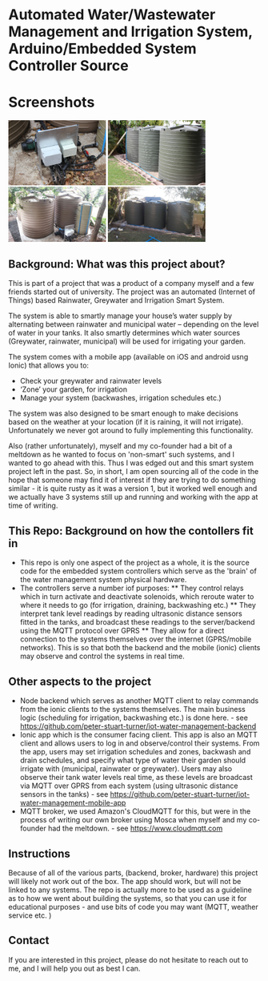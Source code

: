 # Automated Water/Wastewater Management and Irrigation System, Arduino/Embedded System Controller Source

# Screenshots

<p float="left">
  <img src="/screenshots/system-embedded-controller.jpg" alt="embedded-controller" width="195px">
  <img src="/screenshots/system-5.jpg" alt="embedded-controller" width="195px">
  <img src="/screenshots/system-4.jpg" alt="embedded-controller" width="195px">
  <img src="/screenshots/system-3.jpg" alt="dashboard" width="195px">
</p>


## Background: What was this project about?

This is part of a project that was a product of a company myself and a few friends started out of university. The project was an automated (Internet of Things) based Rainwater, Greywater and Irrigation Smart System. 

The system is able to smartly manage your house’s water supply by alternating between rainwater and municipal water – depending on the level of water in your tanks. It also smartly determines which water sources (Greywater, rainwater, municipal) will be used for irrigating your garden.

The system comes with a mobile app (available on iOS and android usng Ionic) that allows you to:

* Check your greywater and rainwater levels
* ‘Zone’ your garden, for irrigation
* Manage your system (backwashes, irrigation schedules etc.)

The system was also designed to be smart enough to make decisions based on the weather at your location (if it is raining, it will not irrigate). Unfortunately we never got around to fully implementing this functionality. 

Also (rather unfortunately), myself and my co-founder had a bit of a meltdown as he wanted to focus on 'non-smart' such systems, and I wanted to go ahead with this. Thus I was edged out and this smart system project left in the past. So, in short, I am open sourcing all of the code in the hope that someone may find it of interest if they are trying to do something similar - it is quite rusty as it was a version 1, but it worked well enough and we actually have 3 systems still up and running and working with the app at time of writing. 

## This Repo: Background on how the contollers fit in 
* This repo is only one aspect of the project as a whole, it is the source code for the embedded system controllers which serve as the 'brain' of the water management system physical hardware. 
* The controllers serve a number iof purposes:
** They control relays which in turn activate and deactivate solenoids, which reroute water to where it needs to go (for irrigation, draining, backwashing etc.) 
** They interpret tank level readings by reading ultrasonic distance sensors fitted in the tanks, and broadcast these readings to the server/backend using the MQTT protocol over GPRS
** They allow for a direct connection to the systems themselves over the internet (GPRS/mobile networks). This is so that both the backend and the mobile (ionic) clients may observe and control the systems in real time.



## Other aspects to the project 
* Node backend which serves as another MQTT client to relay commands from the ionic clients to the systems themselves. The main business logic (scheduling for irrigation, backwashing etc.) is done here. - see https://github.com/peter-stuart-turner/iot-water-management-backend
* Ionic app which is the consumer facing client. This app is also an MQTT client and allows users to log in and observe/control their systems. From the app, users may set irrigation schedules and zones, backwash and drain schedules, and specify what type of water their garden should irrigate with (municipal, rainwater or greywater). Users may also observe their tank water levels real time, as these levels are broadcast via MQTT over GPRS from each system (using ultrasonic distance sensors in the tanks) - see https://github.com/peter-stuart-turner/iot-water-management-mobile-app 
* MQTT broker, we used Amazon's CloudMQTT for this, but were in the process of writing our own broker using Mosca when myself and my co-founder had the meltdown. - see https://www.cloudmqtt.com 

## Instructions
Because of all of the various parts, (backend, broker, hardware) this project will likely not work out of the box. The app should work, but will not be linked to any systems. The repo is actually more to be used as a guideline as to how we went about building the systems, so that you can use it for educational purposes - and use bits of code you may want (MQTT, weather service etc. )

## Contact
If you are interested in this project, please do not hesitate to reach out to me, and I will help you out as best I can. 
